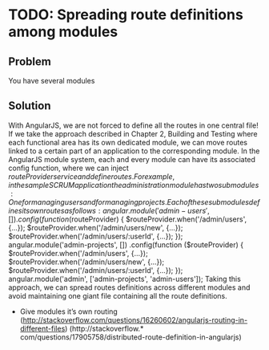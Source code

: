 # TODO: Spreading route definitions among modules

## Problem

You have several modules

## Solution

With AngularJS, we are not forced to define all the routes in one central file! If we take the approach described in Chapter 2, Building and Testing where each functional area has its own dedicated module, we can move routes linked to a certain part of an application to the corresponding module.
In the AngularJS module system, each and every module can have its associated config function, where we can inject $routeProvider service and define routes. For example, in the sample SCRUM application the administration module has two submodules: One for managing users and for managing projects. Each of these submodules defines its own routes as follows:
angular.module('admin-users', []) .config(function ($routeProvider) {
     $routeProvider.when('/admin/users', {...});
     $routeProvider.when('/admin/users/new', {...});
     $routeProvider.when('/admin/users/:userId', {...});
});
angular.module('admin-projects', []) .config(function ($routeProvider) {
     $routeProvider.when('/admin/users', {...});
     $routeProvider.when('/admin/users/new', {...});
     $routeProvider.when('/admin/users/:userId', {...});
   });
   angular.module('admin', ['admin-projects', 'admin-users']);
Taking this approach, we can spread routes definitions across different modules and avoid maintaining one giant file containing all the route definitions.


* Give modules it’s own routing (http://stackoverflow.com/questions/16260602/angularjs-routing-in-different-files) (http://stackoverflow.* com/questions/17905758/distributed-route-definition-in-angularjs)
